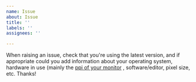 ```yaml
---
name: Issue
about: Issue
title: ''
labels: ''
assignees: ''

---
```


When raising an issue, check that you're using the latest version, and if appropriate could you add information about your operating system, hardware in use (mainly the [ppi of your monitor](https://dpi.lv) , software/editor, pixel size, etc. Thanks!

